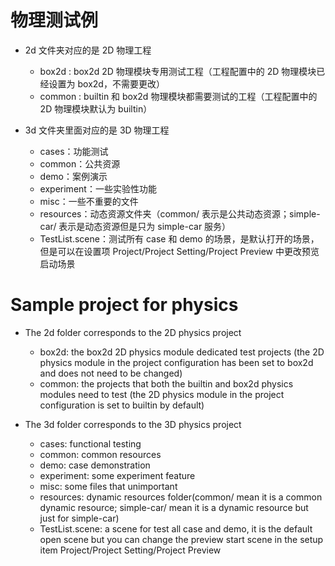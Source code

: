 # 物理测试例

- 2d 文件夹对应的是 2D 物理工程
  - box2d : box2d 2D 物理模块专用测试工程（工程配置中的 2D 物理模块已经设置为 box2d，不需要更改）
  - common : builtin 和 box2d 物理模块都需要测试的工程（工程配置中的 2D 物理模块默认为 builtin）

- 3d 文件夹里面对应的是 3D 物理工程
  - cases：功能测试
  - common：公共资源
  - demo：案例演示
  - experiment：一些实验性功能
  - misc：一些不重要的文件
  - resources：动态资源文件夹（common/ 表示是公共动态资源；simple-car/ 表示是动态资源但是只为 simple-car 服务）
  - TestList.scene：测试所有 case 和 demo 的场景，是默认打开的场景，但是可以在设置项 Project/Project Setting/Project Preview 中更改预览启动场景

# Sample project for physics

- The 2d folder corresponds to the 2D physics project
  - box2d: the box2d 2D physics module dedicated test projects (the 2D physics module in the project configuration has been set to box2d and does not need to be changed)
  - common: the projects that both the builtin and box2d physics modules need to test (the 2D physics module in the project configuration is set to builtin by default)

- The 3d folder corresponds to the 3D physics project
  - cases: functional testing
  - common: common resources
  - demo: case demonstration
  - experiment: some experiment feature
  - misc: some files that unimportant
  - resources: dynamic resources folder(common/ mean it is a common dynamic resource; simple-car/ mean it is a dynamic resource but just for simple-car)
  - TestList.scene: a scene for test all case and demo, it is the default open scene but you can change the preview start scene in the setup item Project/Project Setting/Project Preview
